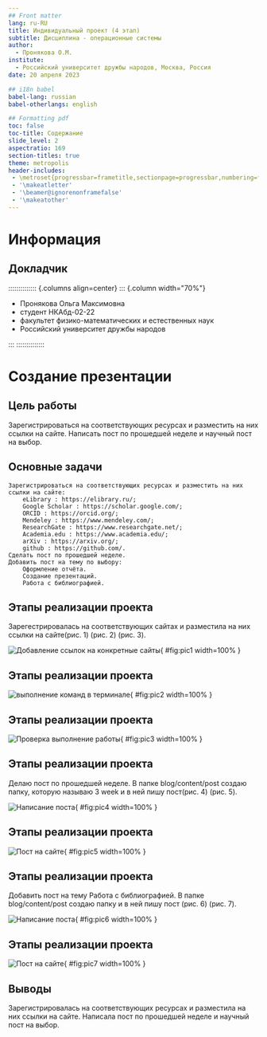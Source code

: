 ```yaml
---
## Front matter
lang: ru-RU
title: Индивидуальный проект (4 этап)
subtitle: Дисциплина - операционные системы
author:
  - Пронякова О.М.
institute:
  - Российский университет дружбы народов, Москва, Россия
date: 20 апреля 2023

## i18n babel
babel-lang: russian
babel-otherlangs: english

## Formatting pdf
toc: false
toc-title: Содержание
slide_level: 2
aspectratio: 169
section-titles: true
theme: metropolis
header-includes:
 - \metroset{progressbar=frametitle,sectionpage=progressbar,numbering=fraction}
 - '\makeatletter'
 - '\beamer@ignorenonframefalse'
 - '\makeatother'
---
```


# Информация

## Докладчик

:::::::::::::: {.columns align=center}
::: {.column width="70%"}

  * Пронякова Ольга Максимовна
  * студент НКАбд-02-22
  * факультет физико-математических и естественных наук
  * Российский университет дружбы народов

:::
::::::::::::::

# Создание презентации

## Цель работы

Зарегистрироваться на соответствующих ресурсах и разместить на них ссылки на сайте. Написать пост по прошедшей неделе и научный пост на выбор.

## Основные задачи

    Зарегистрироваться на соответствующих ресурсах и разместить на них ссылки на сайте:
        eLibrary : https://elibrary.ru/;
        Google Scholar : https://scholar.google.com/;
        ORCID : https://orcid.org/;
        Mendeley : https://www.mendeley.com/;
        ResearchGate : https://www.researchgate.net/;
        Academia.edu : https://www.academia.edu/;
        arXiv : https://arxiv.org/;
        github : https://github.com/.
    Сделать пост по прошедшей неделе.
    Добавить пост на тему по выбору:
        Оформление отчёта.
        Создание презентаций.
        Работа с библиографией.
        
## Этапы реализации проекта

Зарегестрировалась на соответствующих сайтах и разместила на них ссылки на сайте(рис. 1) (рис. 2) (рис. 3).

![Добавление ссылок на конкретные сайты](image/pic1.jpeg){ #fig:pic1 width=100% }

## Этапы реализации проекта

![выполнение команд в терминале](image/pic2.jpeg){ #fig:pic2 width=100% }

## Этапы реализации проекта

![Проверка выполнение работы](image/pic3.jpeg){ #fig:pic3 width=100% }

## Этапы реализации проекта

Делаю пост по прошедшей неделе. В папке blog/content/post создаю папку, которую называю 3 week и в ней пишу пост(рис. 4) (рис. 5).

![Написание поста](image/pic4.jpeg){ #fig:pic4 width=100% }

## Этапы реализации проекта

![Пост на сайте](image/pic5.jpeg){ #fig:pic5 width=100% }

## Этапы реализации проекта

Добавить пост на тему Работа с библиографией. В папке blog/content/post создаю папку и в ней пишу пост (рис. 6) (рис. 7).

![Написание поста](image/pic6.jpeg){ #fig:pic6 width=100% }

## Этапы реализации проекта

![Пост на сайте](image/pic7.jpeg){ #fig:pic7 width=100% }

## Выводы     

Зарегистрировалась на соответствующих ресурсах и разместила на них ссылки на сайте. Написала пост по прошедшей неделе и научный пост на выбор.








